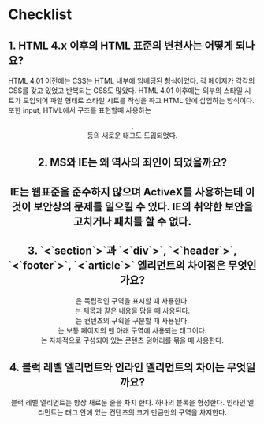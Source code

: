 <h1>Checklist</h1>

<h2>1. HTML 4.x 이후의 HTML 표준의 변천사는 어떻게 되나요?</h2>
<p>HTML 4.01 이전에는 CSS는 HTML 내부에 임베딩된 형식이었다. 각 페이지가 각각의 CSS를 갖고 있었고
반복되는 CSS도 많았다.
HTML 4.01 이후에는 외부의 스타일 시트가 도입되어 파일 형태로 스타일 시트를 작성을 하고 HTML 안에
삽입하는 방식이다.
또한 input, HTML에서 구조를 표현할때 사용하는 <header>, <footer>등의 새로운 태그도 도입되었다.</p>

<h2>2. MS와 IE는 왜 역사의 죄인이 되었을까요?<h2>
<p>IE는 웹표준을 준수하지 않으며 ActiveX를 사용하는데 이것이 보안상의 문제를 일으킬 수 있다.
IE의 취약한 보안을 고치거나 패치를 할 수 없다.</p>

<h2>3. `<`section`>`과 `<`div`>`, `<`header`>`, `<`footer`>`, `<`article`>` 엘리먼트의 차이점은 무엇인가요?</h2>
<p><section>은 독립적인 구역을 표시할 때 사용한다.
<header>는 제목과 같은 내용을 담을 때 사용된다.
<div>는 컨텐츠의 구획을 구분할 때 사용된다.
<footer>는 보통 페이지의 맨 아래 구역에 사용되는 태그이다.
<article>는 자체적으로 구성되어 있는 콘텐츠 덩어리를 묶을 때 사용한다.</p>

<h2>4. 블럭 레벨 엘리먼트와 인라인 엘리먼트의 차이는 무엇일까요?</h2>
<p>블럭 레벨 엘리먼트는 항상 새로운 줄을 차지 한다. 하나의 블록을 형성한다.
인라인 엘리먼트는 태그 안에 있는 컨텐츠의 크기 만큼만의 구역을 차지한다.</p>
